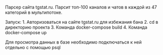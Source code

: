Парсер сайта tgstat.ru. Парсит топ-100 каналов и чатов в каждой из 47 категорий в мультипотоке.

Запуск:
    1. Авторизоваться на сайте tgstat.ru для избежания бана
    2. cd в директорию проекта
    3. Команда docker-compose build 
    4. Команда docker-compose up

Для просмотра данных в базе необходимо подключаться к ней отдельно с помощью psql
